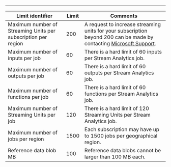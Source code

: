 ---

| Limit identifier | Limit | Comments |
| --- | --- | --- |
| Maximum number of Streaming Units per subscription per region |200 |A request to increase streaming units for your subscription beyond 200 can be made by contacting [Microsoft Support](https://support.microsoft.com/en-us). |
| Maximum number of inputs per job |60 |There is a hard limit of 60 inputs per Stream Analytics job. |
| Maximum number of outputs per job |60 |There is a hard limit of 60 outputs per Stream Analytics job. |
| Maximum number of functions per job |60 |There is a hard limit of 60 functions per Stream Analytics job. |
| Maximum number of Streaming Units per job |120 |There is a hard limit of 120 Streaming Units per Stream Analytics job. |
| Maximum number of jobs per region |1500 |Each subscription may have up to 1500 jobs per geographical region. |
| Reference data blob MB | 100 | Reference data blobs cannot be larger than 100 MB each. |

